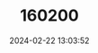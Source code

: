 ---
title: "160200"
category: "Euptera ducarmei"
draft: false
date: 2024-02-22 13:03:52
languages:
  English: ["Ducarme’s Euptera"]
---